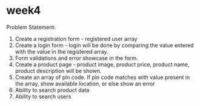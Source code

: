 # week4
Problem Statement:
1. Create a registration form - registered user array
2. Create a login form - login will be done by comparing the value entered with the value in the registered array.
3. Form validations and error showcase in the form.
4. Create a product page - product image, product price, product name, product description will be shown.
5.  Create an array of pin code. If pin code matches with value present in the array, show available location, or else show an error
6. Ability to search product data
7. Ability to search users
